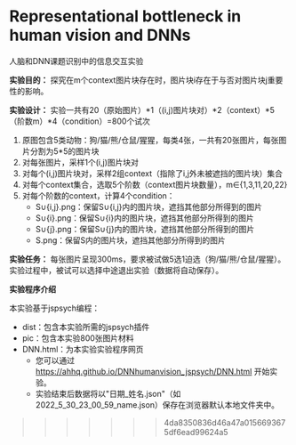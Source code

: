 
# Representational bottleneck in human vision and DNNs
人脑和DNN课题识别中的信息交互实验

**实验目的：**
探究在m个context图片块存在时，图片块i存在于与否对图片块j重要性的影响。

**实验设计：**
实验一共有20（原始图片）*1（(i,j)图片块对）*2（context）*5（阶数m）*4（condition）=800个试次
1. 原图包含5类动物：狗/猫/熊/仓鼠/猩猩，每类4张，一共有20张图片，每张图片分割为5*5的图片块
2. 对每张图片，采样1个(i,j)图片块对
3. 对每个(i,j)图片块对，采样2组context（指除了i,j外未被遮挡的图片块）集合
4. 对每个context集合，选取5个阶数（context图片块数量），m∈{1,3,11,20,22}
5. 对每个阶数的context，计算4个condition：
    - S∪{i,j}.png：保留S∪{i,j}内的图片块，遮挡其他部分所得到的图片
    - S∪{i}.png：保留S∪{i}内的图片块，遮挡其他部分所得到的图片
    - S∪{j}.png：保留S∪{j}内的图片块，遮挡其他部分所得到的图片
    - S.png：保留S内的图片块，遮挡其他部分所得到的图片

**实验任务：**
每张图片呈现300ms，要求被试做5选1迫选（狗/猫/熊/仓鼠/猩猩）。
实验过程中，被试可以选择中途退出实验（数据将自动保存）。

**实验程序介绍**

本实验基于jspsych编程：
- dist：包含本实验所需的jspsych插件
- pic：包含本实验800张图片材料
- DNN.html：为本实验实验程序网页
  - 您可以通过 https://ahhq.github.io/DNNhumanvision_jspsych/DNN.html 开始实验。
  - 实验结束后数据将以"日期_姓名.json"（如 2022_5_30_23_00_59_name.json）保存在浏览器默认本地文件夹中。
>>>>>>> 4da8350836d46a47a0156693675df6ead99624a5

